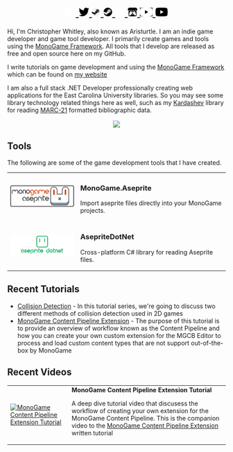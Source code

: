 <h1 align="center">
<!-- Twitter Link -->
<a href="https://twitter.com/aristurtledev#gh-dark-mode-only">
    <img src="https://raw.githubusercontent.com/AristurtleDev/AristurtleDev/main/.images/on-dark/twitter.png?gh-dark-mode-only" height="20" alt="@aristurtle on Twitter">
</a>
<a href="https://twitter.com/aristurtledev#gh-dark-mode-only#gh-light-mode-only">
    <img src="https://raw.githubusercontent.com/AristurtleDev/AristurtleDev/main/.images/on-light/twitter.png?gh-light-mode-only" height="20" alt="@aristurtle on Twitter">    
</a>

<!-- Steam Link -->
<a href="https://steamcommunity.com/id/aristrtledev/#gh-dark-mode-only">
    <img src="https://raw.githubusercontent.com/AristurtleDev/AristurtleDev/main/.images/on-dark/steam.png?gh-dark-mode-only" height="20" alt="Aristurtle on Steam">
</a>
<a href="https://steamcommunity.com/id/aristrtledev/#gh-light-mode-only">
    <img src="https://raw.githubusercontent.com/AristurtleDev/AristurtleDev/main/.images/on-light/steam.png?gh-light-mode-only" height="20" alt="Aristurtle on Steam">    
</a>

<!-- itch.io Link -->
<a href="https://itch.io/profile/aristurtledev#gh-dark-mode-only">
    <img src="https://raw.githubusercontent.com/AristurtleDev/AristurtleDev/main/.images/on-dark/itchio.png?gh-dark-mode-only" height="20" alt="Aristurtle on Itch.io">
    
</a>
<a href="https://itch.io/profile/aristurtledev#gh-light-mode-only">
    <img src="https://raw.githubusercontent.com/AristurtleDev/AristurtleDev/main/.images/on-light/itchio.png?gh-light-mode-only" height="20" alt="Aristurtle on Itch.io">
</a>

<!-- YouTube Link -->
<a href="https://www.youtube.com/channel/UCkCO3DAtrKJgM3ProuSlIpQ#gh-dark-mode-only">
    <img src="https://raw.githubusercontent.com/AristurtleDev/AristurtleDev/main/.images/on-dark/youtube.png?gh-dark-mode-only" height="20" alt="Aristurtle on YouTube">
</a>
<a href="https://www.youtube.com/channel/UCkCO3DAtrKJgM3ProuSlIpQ#gh-light-mode-only">
    <img src="https://raw.githubusercontent.com/AristurtleDev/AristurtleDev/main/.images/on-light/youtube.png?gh-light-mode-only" height="20" alt="Aristurtle on YouTube">
</a>
</h1>

Hi, I'm Christopher Whitley, also known as Aristurtle. I am an indie game developer and game tool developer. I primarily create games and tools using the [MonoGame Framework](https://monogame.net). All tools that I develop are released as free and open source here on my GitHub.

I write tutorials on game development and using the [MonoGame Framework](https://monogame.net) which can be found on [my website](https://aristurtle.net)

I am also a full stack .NET Developer professionally creating web applications for the East Carolina University libraries. So you may see some library technology related things here as well, such as my [Kardashev](https://github.com/AristurtleDev/kardashev) library for reading [MARC-21](https://www.loc.gov/marc/) formatted bibliographic data.

<p align="center">
    <img src="https://github-readme-stats.vercel.app/api?username=aristurtledev&show_icons=true&theme=cobalt" align="center" height=200>
</p>

## Tools

The following are some of the game development tools that I have created.

<table>
    <tr>
        <td>
            <a href="https://monogameaseprite.net">
                <img src="https://raw.githubusercontent.com/AristurtleDev/monogame-aseprite/main/.github/images/banner.png" alt="Import Aseprite files directly into your MonoGame projects" width=200px>
            </a>
        </td>
        <td>
            <h3>MonoGame.Aseprite</h3>
            <p>Import aseprite files directly into your MonoGame projects.</p>
        </td>
    </tr>
    <tr>
        <td>
            <a href="https://github.com/AristurtleDev/AsepriteDotNet">
                <img src="https://raw.githubusercontent.com/AristurtleDev/AsepriteDotNet/main/.github/images/aseprite-dotnet-banner.png" alt="Cross-platform C# library for reading Aseprite File" width=200px>
            </a>
        </td>
        <td>
            <h3>AsepriteDotNet</h3>
            <p>Cross-platform C# library for reading Aseprite files.</p>
        </td>
    </tr>
</table>

## Recent Tutorials
- [Collision Detection](https://aristurtle.net/tutorials/collision-detection/01_introduction.html) - In this tutorial series, we're going to discuss two different methods of collision detection used in 2D games
- [MonoGame Content Pipeline Extension](https://aristurtle.net/tutorials/content-pipeline-extension/01_introduction.html) - The purpose of this tutorial is to provide an overview of workflow known as the Content Pipeline and how you can create your own custom extension for the MGCB Editor to process and load custom content types that are not support out-of-the-box by MonoGame

## Recent Videos

<table>
    <tr>
        <td>
            <a href="https://www.youtube.com/watch?v=fdbGz20q8yk">
                <img src="https://img.youtube.com/vi/fdbGz20q8yk/0.jpg" alt="MonoGame Content Pipeline Extension Tutorial" width=200px>
            </a>
        </td>
        <td>
            <b>MonoGame Content Pipeline Extension Tutorial</b>
            <p>A deep dive tutorial video that discusess the workflow of creating your own extension for the MonoGame Content Pipeline.  This is the companion video to the <a href="https://aristurtle.net/tutorials/content-pipeline-extension/01_introduction.html">MonoGame Content Pipeline Extension</a> written tutorial</p>
        </td>
    </tr>
</table>

